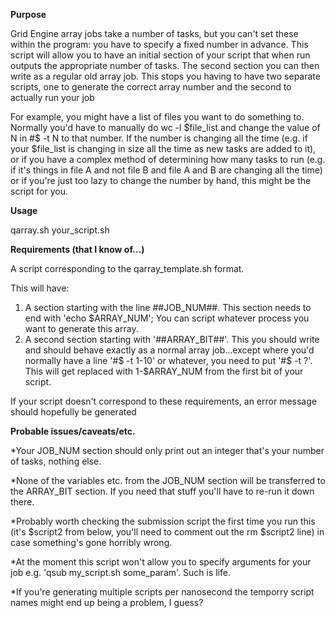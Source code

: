 **Purpose**

Grid Engine array jobs take a number of tasks, but you can't set these
within the program: you have to specify a fixed number in advance.
This script will allow you to have an initial section of your script that
when run outputs the appropriate number of tasks. The second section you 
can then write as a regular old array job. 
This stops you having to have two separate scripts, one to generate the 
correct array number and the second to actually run your job

For example, you might have a list of files you want to do something to. Normally
you'd have to manually do wc -l $file_list and change the value of N in  #$ -t N
to that number. If the number is changing all the time (e.g. if your $file_list is 
changing in size all the time as new tasks are added to it), or if you have a complex
method of determining how many tasks to run (e.g. if it's things in file A and not file B
and file A and B are changing all the time) or if you're just too lazy to change
the number by hand, this might be the script for you.

**Usage**

qarray.sh your_script.sh

**Requirements (that I know of...)**

A script corresponding to the qarray_template.sh format.

This will have:
1. A section starting with the line ##JOB_NUM##. This section needs to end with 'echo $ARRAY_NUM';
You can script whatever process you want to generate this array.
2. A second section starting with '##ARRAY_BIT##'. This you should write and should behave exactly as a normal array job...except where you'd normally have a line '#$ -t 1-10' or whatever, you
need to put '#$ -t ?'. This will get replaced with 1-$ARRAY_NUM from the
first bit of your script. 

If your script doesn't correspond to these requirements, an error message
should hopefully be generated

**Probable issues/caveats/etc.**

*Your JOB_NUM section should only print out an integer that's your number
of tasks, nothing else.

*None of the variables etc. from the JOB_NUM section will be transferred to 
the ARRAY_BIT section. If you need that stuff you'll have to re-run it down
there. 

*Probably worth checking the submission script the first time you run this
(it's $script2 from below, you'll need to comment out the rm $script2 line)
 in case something's gone horribly wrong.

*At the moment this script won't allow you to specify arguments for your job
e.g. 'qsub my_script.sh some_param'. Such is life.

*If you're generating multiple scripts per nanosecond the temporry script names might end up being a problem, I guess?
